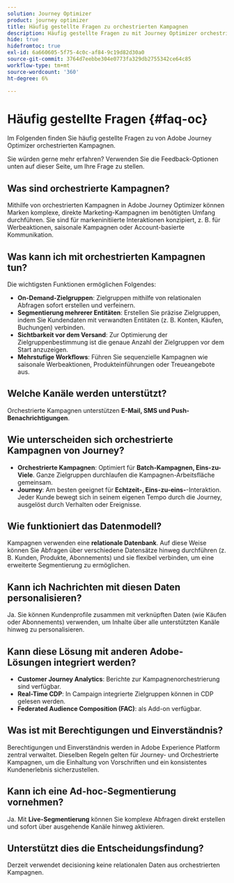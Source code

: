 ```yaml
---
solution: Journey Optimizer
product: journey optimizer
title: Häufig gestellte Fragen zu orchestrierten Kampagnen
description: Häufig gestellte Fragen zu mit Journey Optimizer orchestrierten Kampagnen
hide: true
hidefromtoc: true
exl-id: 6a660605-5f75-4c0c-af84-9c19d82d30a0
source-git-commit: 3764d7eebbe304e0773fa329db2755342ce64c85
workflow-type: tm+mt
source-wordcount: '360'
ht-degree: 6%

---
```


# Häufig gestellte Fragen {#faq-oc}

Im Folgenden finden Sie häufig gestellte Fragen zu von Adobe Journey Optimizer orchestrierten Kampagnen.

Sie würden gerne mehr erfahren? Verwenden Sie die Feedback-Optionen unten auf dieser Seite, um Ihre Frage zu stellen.

## Was sind orchestrierte Kampagnen?

Mithilfe von orchestrierten Kampagnen in Adobe Journey Optimizer können Marken komplexe, direkte Marketing-Kampagnen im benötigten Umfang durchführen. Sie sind für markeninitiierte Interaktionen konzipiert, z. B. für Werbeaktionen, saisonale Kampagnen oder Account-basierte Kommunikation.

## Was kann ich mit orchestrierten Kampagnen tun?

Die wichtigsten Funktionen ermöglichen Folgendes:

* **On-Demand-Zielgruppen**: Zielgruppen mithilfe von relationalen Abfragen sofort erstellen und verfeinern.
* **Segmentierung mehrerer Entitäten**: Erstellen Sie präzise Zielgruppen, indem Sie Kundendaten mit verwandten Entitäten (z. B. Konten, Käufen, Buchungen) verbinden.
* **Sichtbarkeit vor dem Versand**: Zur Optimierung der Zielgruppenbestimmung ist die genaue Anzahl der Zielgruppen vor dem Start anzuzeigen.
* **Mehrstufige Workflows**: Führen Sie sequenzielle Kampagnen wie saisonale Werbeaktionen, Produkteinführungen oder Treueangebote aus.


## Welche Kanäle werden unterstützt?

Orchestrierte Kampagnen unterstützen **E-Mail, SMS und Push-Benachrichtigungen**.

## Wie unterscheiden sich orchestrierte Kampagnen von Journey?

* **Orchestrierte Kampagnen**: Optimiert für **Batch-Kampagnen, Eins-zu-Viele**. Ganze Zielgruppen durchlaufen die Kampagnen-Arbeitsfläche gemeinsam.
* **Journey**: Am besten geeignet für **Echtzeit-, Eins-zu-eins-**-Interaktion. Jeder Kunde bewegt sich in seinem eigenen Tempo durch die Journey, ausgelöst durch Verhalten oder Ereignisse.


## Wie funktioniert das Datenmodell?

Kampagnen verwenden eine **relationale Datenbank**. Auf diese Weise können Sie Abfragen über verschiedene Datensätze hinweg durchführen (z. B. Kunden, Produkte, Abonnements) und sie flexibel verbinden, um eine erweiterte Segmentierung zu ermöglichen.


## Kann ich Nachrichten mit diesen Daten personalisieren?

Ja. Sie können Kundenprofile zusammen mit verknüpften Daten (wie Käufen oder Abonnements) verwenden, um Inhalte über alle unterstützten Kanäle hinweg zu personalisieren.


## Kann diese Lösung mit anderen Adobe-Lösungen integriert werden?

* **Customer Journey Analytics**: Berichte zur Kampagnenorchestrierung sind verfügbar.
* **Real-Time CDP**: In Campaign integrierte Zielgruppen können in CDP gelesen werden.
* **Federated Audience Composition (FAC)**: als Add-on verfügbar.


## Was ist mit Berechtigungen und Einverständnis?

Berechtigungen und Einverständnis werden in Adobe Experience Platform zentral verwaltet. Dieselben Regeln gelten für Journey- und Orchestrierte Kampagnen, um die Einhaltung von Vorschriften und ein konsistentes Kundenerlebnis sicherzustellen.


## Kann ich eine Ad-hoc-Segmentierung vornehmen?

Ja. Mit **Live-Segmentierung** können Sie komplexe Abfragen direkt erstellen und sofort über ausgehende Kanäle hinweg aktivieren.

## Unterstützt dies die Entscheidungsfindung?

Derzeit verwendet decisioning keine relationalen Daten aus orchestrierten Kampagnen.

